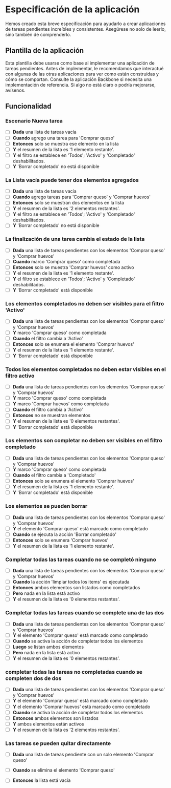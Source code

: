 # Especificación de la aplicación

Hemos creado esta breve especificación para ayudarlo a crear aplicaciones de tareas pendientes increíbles y
consistentes. Asegúrese no solo de leerlo, sino también de comprenderlo.

## Plantilla de la aplicación

Esta plantilla debe usarse como base al implementar una aplicación de tareas pendientes. Antes de implementar, le
recomendamos que interactué con algunas de las otras aplicaciones para ver como están construidas y cómo se comportan.
Consulte la aplicación Backbone si necesita una implementación de referencia. Si algo no está claro o podría mejorarse,
avísenos.

## Funcionalidad

### Escenario Nueva tarea

* [ ] **Dada** una lista de tareas vacía
* [ ] **Cuando** agrego una tarea para 'Comprar queso'
* [ ] **Entonces** solo se muestra ese elemento en la lista
* [ ] **Y** el resumen de la lista es '1 elemento restante'.
* [ ] **Y** el filtro se establece en 'Todos'; 'Activo' y 'Completado' deshabilitados.
* [ ] **Y** 'Borrar completado' no está disponible

### La Lista vacía puede tener dos elementos agregados

* [ ] **Dada** una lista de tareas vacía
* [ ] **Cuando** agrego tareas para 'Comprar queso' y 'Comprar huevos'
* [ ] **Entonces** solo se muestran dos elementos en la lista
* [ ] **Y** el resumen de la lista es '2 elementos restantes'.
* [ ] **Y** el filtro se establece en 'Todos'; 'Activo' y 'Completado' deshabilitados.
* [ ] **Y** 'Borrar completado' no está disponible

### La finalización de una tarea cambia el estado de la lista

* [ ] **Dada** una lista de tareas pendientes con los elementos 'Comprar queso' y 'Comprar huevos' 
* [ ] **Cuando** marco 'Comprar queso' como completada 
* [ ] **Entonces** solo se muestra 'Comprar huevos' como activo
* [ ] **Y** el resumen de la lista es '1 elemento restante'.
* [ ] **Y** el filtro se establece en 'Todos'; 'Activo' y 'Completado' deshabilitados.
* [ ] **Y** 'Borrar completado' está disponible

### Los elementos completados no deben ser visibles para el filtro 'Activo'

* [ ] **Dada** una lista de tareas pendientes con los elementos 'Comprar queso' y 'Comprar huevos'
* [ ] **Y** marco 'Comprar queso' como completada
* [ ] **Cuando** el filtro cambia a 'Activo'
* [ ] **Entonces** solo se enumera el elemento 'Comprar huevos'
* [ ] **Y** el resumen de la lista es '1 elemento restante'.
* [ ] **Y** 'Borrar completado' está disponible

### Todos los elementos completados no deben estar visibles en el filtro activo

* [ ] **Dada** una lista de tareas pendientes con los elementos 'Comprar queso' y 'Comprar huevos'
* [ ] **Y** marco 'Comprar queso' como completada
* [ ] **Y** marco 'Comprar huevos' como completada
* [ ] **Cuando** el filtro cambia a 'Activo'
* [ ] **Entonces** no se muestran elementos
* [ ] **Y** el resumen de la lista es '0 elementos restantes'.
* [ ] **Y** 'Borrar completado' está disponible

### Los elementos son completar no deben ser visibles en el filtro completado

* [ ] **Dada** una lista de tareas pendientes con los elementos 'Comprar queso' y 'Comprar huevos'
* [ ] **Y** marco 'Comprar queso' como completada
* [ ] **Cuando** el filtro cambia a 'Completado'
* [ ] **Entonces** solo se enumera el elemento 'Comprar huevos'
* [ ] **Y** el resumen de la lista es '1 elemento restante'.
* [ ] **Y** 'Borrar completado' está disponible

### Los elementos se pueden borrar

* [ ] **Dada** una lista de tareas pendientes con los elementos 'Comprar queso' y 'Comprar huevos'
* [ ] **Y** el elemento 'Comprar queso' está marcado como completado
* [ ] **Cuando** se ejecuta la acción 'Borrar completado'
* [ ] **Entonces** solo se enumera 'Comprar huevos'
* [ ] **Y** el resumen de la lista es '1 elemento restante'.

### Completar todas las tareas cuando no se completó ninguno

* [ ] **Dada** una lista de tareas pendientes con los elementos 'Comprar queso' y 'Comprar huevos'
* [ ] **Cuando** la acción 'limpiar todos los items' es ejecutada
* [ ] **Entonces** ambos elementos son listados como completados
* [ ] **Pero** nada en la lista está activo
* [ ] **Y** el resumen de la lista es '0 elementos restantes'.

### Completar todas las tareas cuando se complete una de las dos

* [ ] **Dada** una lista de tareas pendientes con los elementos 'Comprar queso' y 'Comprar huevos'
* [ ] **Y** el elemento 'Comprar queso' está marcado como completado
* [ ] **Cuando** se activa la acción de completar todos los elementos
* [ ] **Luego** se listan ambos elementos
* [ ] **Pero** nada en la lista está activo
* [ ] **Y** el resumen de la lista es '0 elementos restantes'.

### completar todas las tareas no completadas cuando se completen dos de dos

* [ ] **Dada** una lista de tareas pendientes con los elementos 'Comprar queso' y 'Comprar huevos'
* [ ] **Y** el elemento 'Comprar queso' está marcado como completado
* [ ] **Y** el elemento 'Comprar huevos' está marcado como completado
* [ ] **Cuando** se activa la acción de completar todos los elementos
* [ ] **Entonces** ambos elementos son listados
* [ ] **Y** ambos elementos están activos
* [ ] **Y** el resumen de la lista es '2 elementos restantes'.

### Las tareas se pueden quitar directamente
* [ ] **Dada** una lista de tareas pendiente con un solo elemento 'Comprar queso'
* [ ] **Cuando** se elimina el elemento 'Comprar queso'
* [ ] **Entonces** la lista está vacía

